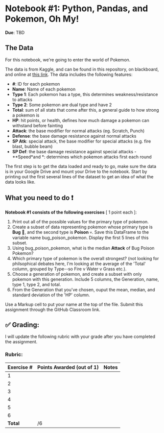 # Notebook #1: Python, Pandas, and Pokemon, Oh My!

<b>Due</b>: TBD

## The Data
For this notebook, we're going to enter the world of Pokemon.

The data is from Kaggle, and can be found in this repository, on blackboard, and online at [this link](https://www.kaggle.com/abcsds/pokemon).
The data includes the following features:
- **#**: ID for each pokemon
- **Name**: Name of each pokemon
- **Type 1**: Each pokemon has a type, this determines weakness/resistance to attacks
- **Type 2**: Some pokemon are dual type and have 2
- **Total**: sum of all stats that come after this, a general guide to how strong a pokemon is
- **HP**: hit points, or health, defines how much damage a pokemon can withstand before fainting
- **Attack**: the base modifier for normal attacks (eg. Scratch, Punch)
- **Defense**: the base damage resistance against normal attacks
- **SP Atk**: special attack, the base modifier for special attacks (e.g. fire blast, bubble beam)
- **SP Def**: the base damage resistance against special attacks
 -**Speed*and *: determines which pokemon attacks first each round
 
 The first step is to get the data loaded and ready to go, make sure the data is in your Google Drive and mount your Drive to the notebook. Start by printing out the first several lines of the dataset to get an idea of what the data looks like. 

## What you need to do :exclamation:
<b>Notebook #1 consists of the following exercises</b> [ 1 point each ]:
1. Print out all of the possible values for the primary type of pokemon.
2. Create a subset of data representing pokemon whose primary type is **Bug** :bug:, and the second type is **Poison** :skull:. Save this DataFrame to the variable name bug_poison_pokemon. Display the first 5 lines of this subset.
3. Using bug_poison_pokemon, what is the median **Attack** of Bug Poison Pokemon?
4. Which primary type of pokemon is the overall strongest? (not looking for philsophical debates here, I'm looking at the average of the 'Total' column, grouped by Type--so Fire v Water v Grass etc.). 
5. Choose a generation of pokemon, and create a subset with only pokemon with this generation. Include 5 columns, the Generation, name, type 1, type 2, and total. 
6. From the Generation that you've chosen, ouput the mean,  median, and standard deviation of the 'HP' column. 



Use a Markup cell to put your name at the top of the file. Submit this assignment through the GitHub Classroom link.

## :white_check_mark: Grading: 
I will update the following rubric with your grade after you have completed the assignment.
### Rubric:
| Exercise #  | Points Awarded (out of 1)  | Notes |
| --------- | ------------------- | --------- |
| 1      |        |    |
| 2      |        |    | 
| 3      |        |    |
| 4      |        |    | 
| 5      |        |    |
| 6      |        |    |
| <b>Total      |       /6 | </b>   |
